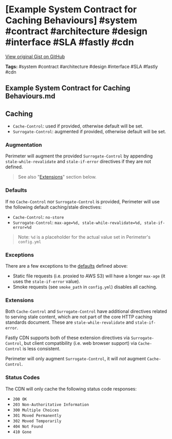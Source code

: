 # [Example System Contract for Caching Behaviours] #system #contract #architecture #design #interface #SLA #fastly #cdn

[View original Gist on GitHub](https://gist.github.com/Integralist/524be67b0b33e8087dd67a5a6af9b3c5)

**Tags:** #system #contract #architecture #design #interface #SLA #fastly #cdn

## Example System Contract for Caching Behaviours.md

## Caching

- `Cache-Control`: used if provided, otherwise default will be set.
- `Surrogate-Control`: augmented if provided, otherwise default will be set.

### Augmentation

Perimeter will augment the provided `Surrogate-Control` by appending `stale-while-revalidate` and `stale-if-error` directives if they are not defined.

> See also "[Extensions](#extensions)" section below.

### Defaults

If no `Cache-Control` nor `Surrogate-Control` is provided, Perimeter will use the following default caching/stale directives:

- `Cache-Control`: `no-store`
- `Surrogate-Control`: `max-age=%d, stale-while-revalidate=%d, stale-if-error=%d`

> Note: `%d` is a placeholder for the actual value set in Perimeter's `config.yml`

### Exceptions

There are a few exceptions to the [defaults](#defaults) defined above:

- Static file requests (i.e. proxied to AWS S3) will have a longer `max-age` (it uses the `stale-if-error` value).
- Smoke requests (see `smoke_path` in `config.yml`) disables all caching.

### Extensions

Both `Cache-Control` and `Surrogate-Control` have additional directives related to serving stale content, which are not part of the core HTTP caching standards document. These are `stale-while-revalidate` and `stale-if-error`.

Fastly CDN supports both of these extension directives via `Surrogate-Control`, but client compatibility (i.e. web browser support) via `Cache-Control` is less consistent.

Perimeter will only augment `Surrogate-Control`, it will _not_ augment `Cache-Control`.

### Status Codes

The CDN will only cache the following status code responses:

- `200 OK`
- `203 Non-Authoritative Information`
- `300 Multiple Choices`
- `301 Moved Permanently`
- `302 Moved Temporarily`
- `404 Not Found`
- `410 Gone`

